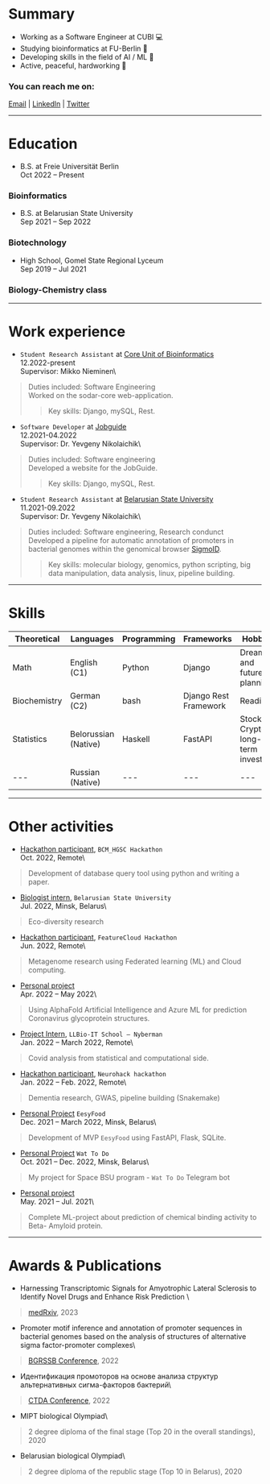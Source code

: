 # Summary

- Working as a Software Engineer at CUBI 💻
- Studying bioinformatics at FU-Berlin 🧬
- Developing skills in the field of AI / ML 👾
- Active, peaceful, hardworking 🚀


### You can reach me on:
[Email](mailto:grom.dima.grom@gmail.com)  |  [LinkedIn](https://www.linkedin.com/in/gromdimon/)
 |  [Twitter](https://twitter.com/grom_dimon/)


---
# Education
* B.S. at Freie Universität Berlin\
Oct 2022 – Present
### Bioinformatics

* B.S. at Belarusian State University\
Sep 2021 – Sep 2022
### Biotechnology

* High School, Gomel State Regional Lyceum\
Sep 2019 – Jul 2021
### Biology-Chemistry class


---
# Work experience
* `Student Research Assistant` at [Core Unit of Bioinformatics](https://www.cubi.bihealth.org/)\
12.2022-present\
Supervisor: Mikko Nieminen\
> Duties included: Software Engineering\
> Worked on the sodar-core web-application.
>> Key skills: Django, mySQL, Rest.

* `Software Developer` at [Jobguide](https://jobguide.ru/)\
12.2021-04.2022\
Supervisor: Dr. Yevgeny Nikolaichik\
> Duties included: Software engineering\
> Developed a website for the JobGuide.
>> Key skills: Django, mySQL, Rest.

* `Student Research Assistant` at [Belarusian State University](https://bsu.by/en/)\
11.2021-09.2022\
Supervisor: Dr. Yevgeny Nikolaichik\
> Duties included: Software engineering, Research condunct\
> Developed a pipeline for automatic annotation of promoters in bacterial genomes 
within the genomical browser [SigmoID](https://github.com/nikolaichik/SigmoID).
>> Key skills: molecular biology, genomics, python scripting, big data manipulation, data analysis, linux, pipeline building.


---
# Skills 

| Theoretical | Languages | Programming | Frameworks | Hobbies |
| --- | --- | --- | --- | --- |
| Math | English (C1) | Python | Django | Dreaming and future planning |
| Biochemistry | German (C2) | bash | Django Rest Framework | Reading |
| Statistics | Belorussian (Native) | Haskell | FastAPI | Stocks & Crypto long-term investing |
| --- | Russian (Native) | --- | --- | --- |


---
# Other activities
* [Hackathon participant](https://www.hgsc.bcm.edu/events/hackathon), `BCM_HGSC Hackathon`\
Oct. 2022, Remote\
> Development of database query tool using python and writing a paper.

* [Biologist intern](https://bsu.by/en/), `Belarusian State University` \
Jul. 2022, Minsk, Belarus\
> Eco-diversity research

* [Hackathon participant](https://featurecloud.ai/hackathon-2022), `FeatureCloud Hackathon` \
Jun. 2022, Remote\
> Metagenome research using Federated learning (ML) and Cloud computing.

* [Personal project](https://github.com/gromdimon/AlphaFold_Glycoprotein) \
Apr. 2022 – May 2022\
> Using AlphaFold Artificial Intelligence and Azure ML for prediction Coronavirus
 glycoprotein structures.

* [Project Intern](https://www.llbschool.org/internship-trainings), `LLBio-IT School – Nyberman`\
Jan. 2022 – March 2022, Remote\
> Covid analysis from statistical and computational side.

* [Hackathon participant](https://demondementia.com/neurohack2022/), `Neurohack hackathon` \
Jan. 2022 – Feb. 2022, Remote\
> Dementia research, GWAS, pipeline building (Snakemake)

* [Personal Project](https://eesyfood.herokuapp.com/)  `EesyFood` \
Dec. 2021 – March 2022, Minsk, Belarus\
> Development of MVP `EesyFood` using FastAPI, Flask, SQLite.

* [Personal Project](https://github.com/gromdimon/telegram_what_bot)  `Wat To Do` \
Oct. 2021 – Dec. 2022, Minsk, Belarus\
> My project for Space BSU program -  `Wat To Do`  Telegram bot

* [Personal project](https://github.com/gromdimon/Bioactivity_prediction_project)\
May. 2021 – Jul. 2021\
> Complete ML-project about prediction of chemical binding activity to Beta- Amyloid protein.


---
# Awards & Publications
- Harnessing Transcriptomic Signals for Amyotrophic Lateral Sclerosis to Identify Novel Drugs and Enhance Risk Prediction \
> [medRxiv](https://www.medrxiv.org/content/10.1101/2023.01.18.23284589v2), 2023
- Promoter motif inference and annotation of promoter sequences 
in bacterial genomes based on the analysis of structures 
of alternative sigma factor-promoter complexes\
> [BGRSSB Conference](https://disk.icgbio.ru/s/ejG5gRfYGRpML25), 2022
- Идентификация промоторов на основе анализа структур альтернативных сигма-факторов бактерий\
> [CTDA Conference](https://ctda.rfe.by/media/docs/2022/konf/CTDA-2022-matherials-epub-before-print.pdf), 2022
- MIPT biological Olympiad\
> 2 degree diploma of the final stage (Top 20 in the overall standings), 2020
- Belarusian biological Olympiad\
> 2 degree diploma of the republic stage (Top 10 in Belarus), 2020

